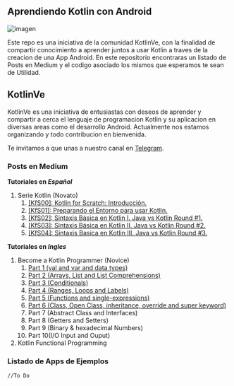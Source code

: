 ## Aprendiendo Kotlin con Android

![imagen](https://shirivo.files.wordpress.com/2017/05/dadi0kbxcaa-wwa.jpg)

Este repo es una iniciativa de la comunidad KotlinVe, con la finalidad de compartir conocimiento a aprender juntos a usar Kotlin a traves de la creacion de una App Android. En este repositorio encontraras un listado de Posts en Medium y el codigo asociado los mismos que esperamos te sean de Utilidad.

## KotlinVe

KotlinVe es una iniciativa de entusiastas con deseos de aprender y compartir a cerca el lenguaje de programacion Kotlin y su aplicacion en diversas areas como el desarrollo Android. Actualmente nos estamos organizando y todo contribucion en bienvenida.

Te invitamos a que unas a nuestro canal en [Telegram](https://t.me/kotlinve).

### Posts en Medium
__Tutoriales en *Español*__
1. Serie Kotlin (Novato)
	1. [[KfS00]: Kotlin for Scratch: Introducción.](https://goo.gl/xXiKaT)
	1. [[KfS01]: Preparando el Entorno para usar Kotlin.](https://goo.gl/YMJiNQ)
	1. [[KfS02]: Sintaxis Básica en Kotlin I. Java vs Kotlin Round #1.](https://goo.gl/SoQ4RQ)
	1. [[KfS03]: Sintaxis Básica en Kotlin II. Java vs Kotlin Round #2.](https://goo.gl/JbZz6d)
	1. [[KfS04]: Sintaxis Basica en Kotlin III. Java vs Kotlin Round #3.](https://goo.gl/ueWvym)

__Tutoriales en *Ingles*__
1. Become a Kotlin Programmer (Novice)
	1. [Part 1 (val and var and data types)](https://goo.gl/MPTLZi)
	1. [Part 2 (Arrays, List and List Comprehensions)](https://goo.gl/aJFBz1)
	1. [Part 3 (Conditionals)](https://goo.gl/GnRm8d)
	1. [Part 4 (Ranges, Loops and Labels)](https://goo.gl/aBfDXj)
	1. [Part 5 (Functions and single-expressions)](https://goo.gl/DXqAgt)
	1. [Part 6 (Class, Open Class, inheritance, override and super keyword)](https://goo.gl/bCEpbz)
	1. Part 7 (Abstract Class and Interfaces)
	1. Part 8 (Getters and Setters)
	1. Part 9 (Binary & hexadecimal Numbers)
	1. Part 10(I/O Input and Ouput)
1. Kotlin Functional Programming 
### Listado de Apps de Ejemplos
```
//To Do
```
